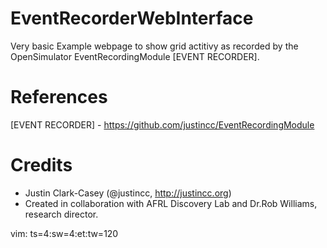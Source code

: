 # EventRecorderWebInterface #

Very basic Example webpage to show grid actitivy as recorded by the
OpenSimulator EventRecordingModule [EVENT RECORDER].

# References #
[EVENT RECORDER] - https://github.com/justincc/EventRecordingModule

# Credits #
* Justin Clark-Casey (@justincc, http://justincc.org) 
* Created in collaboration with AFRL Discovery Lab and Dr.Rob Williams, research director.

vim: ts=4:sw=4:et:tw=120
